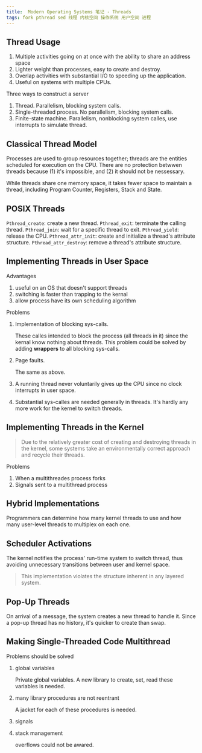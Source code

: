 ```yaml
---
title:  Modern Operating Systems 笔记 - Threads
tags: fork pthread sed 线程 内核空间 操作系统 用户空间 进程
---
```


## Thread Usage

1. Multiple activities going on at once with the ability to share an address space
2. Lighter weight than processes, easy to create and destroy.
3. Overlap activities with substantial I/O to speeding up the application.
4. Useful on systems with multiple CPUs.

Three ways to construct a server

1. Thread. Parallelism, blocking system calls.
2. Single-threaded process. No parallelism, blocking system calls.
3. Finite-state machine. Parallelism, nonblocking system calles, use interrupts to simulate thread.

## Classical Thread Model

Processes are used to group resources together; threads are the entities scheduled for execution on the CPU. There are no protection betwwen threads because (1) it's impossible, and (2) it should not be nessessary.

While threads share one memory space, it takes fewer space to maintain a thread, including Program Counter, Registers, Stack and State.

<!--more-->

## POSIX Threads

`Pthread_create`: create a new thread.
`Pthread_exit`: terminate the calling thread.
`Pthread_join`: wait for a specific thread to exit.
`Pthread_yield`: release the CPU.
`Pthread_attr_init`: create and initialize a thread's attribute structure.
`Pthread_attr_destroy`: remove a thread's attribute structure.

## Implementing Threads in User Space

Advantages

1. useful on an OS that doesn't support threads
2. switching is faster than trapping to the kernal
3. allow process have its own scheduling algorithm

Problems

1. Implementation of blocking sys-calls.

    These calles intended to block the process (all threads in it) since the kernal know nothing about threads. This problem could be solved by adding **wrappers** to all blocking sys-calls.
2. Page faults.

    The same as above.
3. A running thread never voluntarily gives up the CPU since no clock interrupts in user space.
4. Substantial sys-calles are needed generally in threads. It's hardly any more work for the kernel to switch threads.

## Implementing Threads in the Kernel

> Due to the relatively greater cost of creating and destroying threads in the kernel, some systems take an environmentally correct approach and recycle their threads.

Problems

1. When a multithreades process forks
2. Signals sent to a multithread process

## Hybrid Implementations

Programmers can determine how many kernel threads to use and how many user-level threads to multiplex on each one.

## Scheduler Activations

The kernel notifies the process' run-time system to switch thread, thus avoiding unnecessary transitions between user and kernel space.

> This implementation violates the structure inherent in any layered system.

## Pop-Up Threads

On arrival of a message, the system creates a new thread to handle it. Since a pop-up thread has no history, it's quicker to create than swap.

## Making Single-Threaded Code Multithread

Problems should be solved

1. global variables

    Private global variables. A new library to create, set, read these variables is needed.
2. many library procedures are not reentrant

    A jacket for each of these procedures is needed.
3. signals
4. stack management

    overflows could not be awared.


